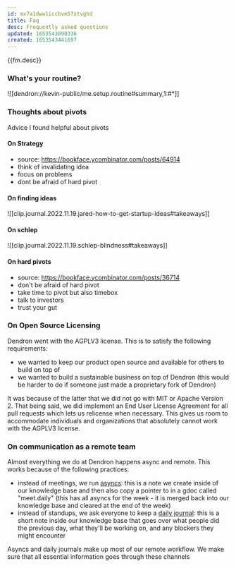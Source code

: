 ```yaml
---
id: mx7a1dww1iccbvm57xtvghd
title: Faq
desc: Frequently asked questions
updated: 1653543890336
created: 1653543441697
---
```


{{fm.desc}}

### What's your routine?

![[dendron://kevin-public/me.setup.routine#summary,1:#*]]

### Thoughts about pivots

Advice I found helpful about pivots

#### On Strategy
- source: https://bookface.ycombinator.com/posts/64914
- think of invalidating idea
- focus on problems
- dont be afraid of hard pivot

#### On finding ideas
![[clip.journal.2022.11.19.jared-how-to-get-startup-ideas#takeaways]]

#### On schlep
![[clip.journal.2022.11.19.schlep-blindness#takeaways]]

#### On hard pivots
- source: https://bookface.ycombinator.com/posts/36714
- don't be afraid of hard pivot
- take time to pivot but also timebox
- talk to investors
- trust your gut

### On Open Source Licensing

Dendron went with the AGPLV3 license. This is to satisfy the following requirements:
- we wanted to keep our product open source and available for others to build on top of
- we wanted to build a sustainable business on top of Dendron (this would be harder to do if someone just made a proprietary fork of Dendron)

It was because of the latter that we did not go with MIT or Apache Version 2. That being said, we did implement an End User License Agreement for all pull requests which lets us relicense when necessary. 
This gives us room to accommodate individuals and organizations that absolutely cannot work with the AGPLV3 license.

### On communication as a remote team

Almost everything we do at Dendron happens async and remote. This works because of the following practices:
- instead of meetings, we run [asyncs](https://handbook.dendron.so/notes/9bacfb70-5777-4fc4-b069-f902f42762b9): this is a note we create inside of our knowledge base and then also copy a pointer to in a gdoc called "meet.daily" (this has all asyncs for the week - it is merged back into our knowledge base and cleared at the end of the week)
- instead of standups, we ask everyone to keep a [daily journal](https://handbook.dendron.so/notes/f143773d-3f97-4dbd-8518-603fbb3b0288): this is a short note inside our knowledge base that goes over what people did the previous day, what they'll be working on, and any blockers they might encounter

Asyncs and daily journals make up most of our remote workflow. We make sure that all essential information goes through these channels